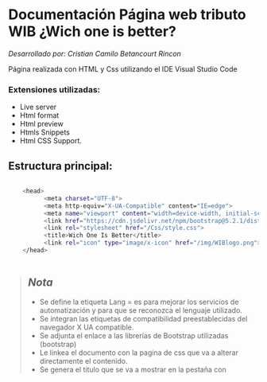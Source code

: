 # Documentación Página web tributo WIB ¿Wich one is better? 
*Desarrollado por: Cristian Camilo Betancourt Rincon* 

Página realizada con HTML y Css utilizando el IDE Visual Studio Code

### Extensiones utilizadas: 
* Live server
* Html format
* Html preview
* Htmls Snippets
* Html CSS Support.


## Estructura principal: 
```bash

	<head>
	      <meta charset="UTF-8">
	      <meta http-equiv="X-UA-Compatible" content="IE=edge">
	      <meta name="viewport" content="width=device-width, initial-scale=1.0">
	      <link href="https://cdn.jsdelivr.net/npm/bootstrap@5.2.1/dist/css/bootstrap.min.css" rel="stylesheet" integrity="sha384-iYQeCzEYFbKjA/T2uDLTpkwGzCiq6soy8tYaI1GyVh/UjpbCx/TYkiZhlZB6+fzT" crossorigin="anonymous">
	      <link rel="stylesheet" href="/Css/style.css">
	      <title>Wich One Is Better</title>
	      <link rel="icon" type="image/x-icon" href="/img/WIBlogo.png">
  	</head>
 
 ```



> ## *Nota*
> * Se define la etiqueta Lang = es para mejorar los servicios de automatización y para que se reconozca el lenguaje utilizado. 
> * Se integran las etiquetas de compatibilidad preestablecidas del navegador X UA compatible. 
> * Se adjunta el enlace a las librerías de Bootstrap utilizadas (bootstrap)
> * Le linkea el documento con la pagina de css que va a alterar directamente el contenido. <link reel= “stylesheet”>
> * Se genera el titulo que se va a mostrar en la pestaña con <title>
> * Se adjunta el icono que se muestra en la pestaña con <link reel =”icon” 


## Footer
```bash
                                                               
    <footer>
      <div class="info_footer">
        <div class="idioma"> <img src="/img/footer lenguaje.png" alt="" width="300px" height="" class="bandera"></div>
        <div class="img_desarrollador"> <img src="/img/footer marca.png" alt="" width="400px"></div>
        <div class="contacto">
          <a href="https://www.facebook.com/cbetancourtrincon1"><img src="/img/footer contacto.png" alt="" width="100px" height="80px"></a>
          <a href="https://github.com/CrisCaBeRi"><img src="/img/footer contacto 1.png" alt="" width="100px" height="80px"></a>
          <a href="https://api.whatsapp.com/send?phone=573123679015&text=Hola, ví tu página web y me interesan tus servicios de desarrollador."><img src="/img/footer contacto 2.png" alt="" width="100px" height="80px"></a>
        </div>
      </div>
    </footer>
 ```
 > ## *Nota* 
> * Se crea la sección <footer> 

> * Se crea un div con la clase intro footer que va a contener diferentes imágenes distribuidas horizontalmente 

> * Dentro del div intro footer, se generan 3 div aparte que contienen diferentes imágenes, el último div contiene 3 imágenes con link de hipervínculo que conducen a Facebook, GitHub y WhatsApp, el ultimo abre el hipervínculo y muestra un mensaje preestablecido. 

## Links a librerías de Bootstrap 
```bash
<script src="https://cdn.jsdelivr.net/npm/@popperjs/core@2.11.6/dist/umd/popper.min.js" integrity="sha384-oBqDVmMz9ATKxIep9tiCxS/Z9fNfEXiDAYTujMAeBAsjFuCZSmKbSSUnQlmh/jp3" crossorigin="anonymous"></script>
<script src="https://cdn.jsdelivr.net/npm/bootstrap@5.2.1/dist/js/bootstrap.min.js" integrity="sha384-7VPbUDkoPSGFnVtYi0QogXtr74QeVeeIs99Qfg5YCF+TidwNdjvaKZX19NZ/e6oz" crossorigin="anonymous"></script>
<script src="https://cdn.jsdelivr.net/npm/bootstrap@5.2.1/dist/js/bootstrap.bundle.min.js" integrity="sha384-u1OknCvxWvY5kfmNBILK2hRnQC3Pr17a+RTT6rIHI7NnikvbZlHgTPOOmMi466C8" crossorigin="anonymous"></script>
```
> ## *Nota* 
> * Se copian las rutas de la página de Bootstrap para los elementos preestablecidos que van a ser usados y se pegan en la parte final del documento por fuera de la etiqueta </html>

## Header 

```bash
<header>
  <div id="header">
    <div class="botones_inicio">
      <button class="btn1"> <a href="/principal.html"><div class = txt_btn1>Inicio</div> </a></button>
        <div class="dropdown">
          <button class = "btn2"><div class = txt_btn2>Suspensiones</div></button>
              <div class="dropdown-content">
                <div class=" desplegable_1"><a href="/suntour.html"><div class="txt_desplegable1">Suntour</div></a></div>
                <div class=" desplegable_2"><a href="/fox.html"><div class="txt_desplegable2">Fox</div></a></div>
                <div class=" desplegable_3"><a href="/rockshox.html"><div class="txt_desplegable3">Rock Shox</div></a></div>					
              </div>
          </div>
     <button class="btn3"> <a href="/foro.html"><div class = txt_btn3>Foro</div> </a></button>	
	</div>
	    <div class="imagen_logo"><img src="/img/WIBlogo.png" alt="" width="270px" ></div>			
  </div>
 </header>
```
> ## *Nota* 
> * Se crea la etiqueta header donde se alamacena el encabezado que consta de 3 botones y logo de la aplicación distribuidos de manera horizontal. 
> * Se crea una etiqueta div que contiene todos los botones correspondientes. 
> * Dentro de la etiqueta div s crean los botones btn1 y btn3 con los enlaces correspondientes. 
> * Para el botón 2 se crea un div “dropdown” que contiene un botón general y otro div con sub- botones en forma desplegable, todos ellos con un hipervínculo correspondiente. 
> * El ultimo div, contiene la imagen del logo. 

## Contenido de las páginas 

```bash
<section class=" carrusel"> 
	<div id="carouselExampleCaptions" class="carousel slide" data-bs-ride="false">
		<div class="carousel-indicators">
		  <button type="button" data-bs-target="#carouselExampleCaptions" data-bs-slide-to="0" class="active" aria-current="true" aria-label="Slide 1"></button>
		  <button type="button" data-bs-target="#carouselExampleCaptions" data-bs-slide-to="1" aria-label="Slide 2"></button>
		  <button type="button" data-bs-target="#carouselExampleCaptions" data-bs-slide-to="2" aria-label="Slide 3"></button>
		  <button type="button" data-bs-target="#carouselExampleCaptions" data-bs-slide-to="3" aria-label="Slide 4"></button>
		</div>
		<div class="carousel-inner">
		  <div class="carousel-item active">
			<img src="/img/carrusel_principal.png" width="100%" height="1080px" class="d-block" alt="...">			
		  </div>
		  <div class="carousel-item">
			<img src="/img/carrusel suntour.png" width="100%" height="1080px" class="d-block " alt="...">
			
		  </div>
		  <div class="carousel-item">
				<img src="/img/carrusel fox.png" width="100%" height="1080px" class="d-block" alt="...">					
			</div>
			<div class="carousel-item">
				<img src="/img/carrusel rock shox.png" width="100%" height="1080px" class="d-block" alt="...">					
			</div>
		</div>
	  </div>	
</section>
```
> ## *Nota* 
> * Se crea la sección carrusel que almacena el elemento extraído de la librería de Bootstrap (este elemento consiste en un carrusel de fotografías que se desplazan de izquierda a derecha)
> * Para cada elemento se crea un div aparte para que pueda ser modificado en posición.
> * Las etiquetas buton se crean para poder navegar entre las imágenes del carrusel. 
> * Las etiquetas de carrousel-inner y carrousel-item contienen las imágenes del carrusel con un ancho y alto establecido en 100% ancho y 1080 px de alto. 


```bash
<hr>
	<section class="especificacion">
		<h1>Según especificación <br> técnica </h1>
		<p>Comparativa de cada ítem <br> específico</p>
		
		<div class="imagenes_especificacion">
			<img src="/img/tecnologias.png" alt="" width="500px" class="sombra" >		
			<img src="/img/diseño.png" alt="" width="500px">
			<img src="/img/precios.png" alt="" width="500px">
		</div>
	</section>
<hr>
	<section class="video">
		<iframe width="80%" height="1000px" src="https://www.youtube.com/embed/sbajy7DzQcM" title="YouTube video player" frameborder="0" allow="accelerometer; autoplay; clipboard-write; encrypted-media; gyroscope; picture-in-picture" allowfullscreen></iframe>
	</section>
```
> ## *Nota* 
> * La etiqueta hr se utiliza después de cualquier sección para dividir contenidos. 
> * se crea la sección especificación que contiene un titulo h1 y una etiqueta de párrafo con contenido de texto. 
> * Se crea la etiqueta de imagenes_especificacion para almacenar tres imágenes de forma horizontal
> * Por último, se crea la sección de video donde se utiliza la etiqueta <iframe con el enlace del video y el tamaño establecido. 

## Paginas Suntour, Fox y Rock Shox
Se utiliza la misma estructura de código presentado a continuación, las únicas diferencias varían en las imágenes utilizadas y los textos. 

```bash
<section class="carrusel"> 
	<div id="carouselExampleCaptions" class="carousel slide" data-bs-ride="false">
		<div class="carousel-indicators">
		  <button type="button" data-bs-target="#carouselExampleCaptions" data-bs-slide-to="0" class="active" aria-current="true" aria-label="Slide 1"></button>
		  <button type="button" data-bs-target="#carouselExampleCaptions" data-bs-slide-to="1" aria-label="Slide 2"></button>
		  <button type="button" data-bs-target="#carouselExampleCaptions" data-bs-slide-to="2" aria-label="Slide 3"></button>		  
		</div>
		<div class="carousel-inner">
		  <div class="carousel-item active">
			<img src="/img/ROCK 1.png" width="100%" height="1080px" class="d-block" alt="...">			
		  </div>
		  <div class="carousel-item">
			<img src="/img/ROCK 2.png" width="100%" height="1080px" class="d-block " alt="...">
			
		  </div>
		  <div class="carousel-item">
				<img src="/img/ROCK 3.png" width="100%" height="1080px" class="d-block" alt="...">					
			</div>	
		</div>
	</div>	
	<div class="textocarrusel">
		<div class="imagen_texto">
			<h1>32 SID ULTIMATE</h1>
			<img src="/img/logo rock shox.png" alt="" class="superiorrock">
		</div>
		<p>Embalado en un chasis rígido y ligero de 35 mm, y equipado con el amortiguador de rendimiento más ligero que jamás hayamos fabricado: Charger™ Race Day. Perfectamente equilibrada para saciar tu necesidad de velocidad XC.</p>
		<img src="/img/iconos_superiorROCK.png" alt="" class="iconosrock">
	</div>	

</section>
```
> ## *Nota* 
> * La sección de carrusel se utiliza de nuevo. En este caso se agrega una etiqueta div “textocarrusel” que contiene una imagen superior del logo de marca, un título y párrafo correspondiente y otra imagen al final. 


```bash
<section class="tecnologias_fox">
	<div class="textos_fox">
		<h1>Tecnología</h1>

		<h2>DEBONAIR</h2>
		<p>Cámara de aire desarrollada para una sensación suave como la mantequilla desde la parte superior, ahora optimizada para mantener una mayor altura de manejo y agregar más confianza en terreno técnico.</p>

		<h2>SAG GRADIENTS</h2>
		<p>Ajuste de recorrido para los cartuchos SAF con el fin de evidenciar qué recorrido tiene la suspensión en práctica.</p>

		<h2>MAXIMA PLUSH FLUID</h2>
		<p>Integracion del aceite Maxima Plush Fluid diseñado para proteger del mugre, la fricción y el movimiento del damper.  </p>		
			
		<h2>BOOST SYSTEM </h2>
		<p>Sistema de eje pasante con compatibilidad de 15m X 110 y 15 X 100 en ruedas 27.5 y 29”.</p>

		<h2>SKF SEALS </h2>
		<p>Integraciópn de retenes de la más alta calidad sin perder suavidad ni funcionalidad. </p>

		<h2>CHARGE RACE DAY DAMPER </h2>
		<p>Sistema de bloqueo para finales de Sprint o subidas no técnicas. </p>
	</div>

	<img src="/img/iconos_tecnologíaROCK.png" alt="imagen fox parte de abajo" height="2200px" >
</section>
```
> ## *Nota* 
> * Se crea la sección “tecnologías” que almacena una etiqueta div de textos; finalmente, se encuentra otra etiqueta img con una imagen correspondiente. 
 
```bash
<section class="precios">
	<div class="precio_desde_fox">

		<div class="texto_desde">
			<h1>Desde</h1>
			<h2>1.070,21€</h2>
			<img src="/img/bandera-colombia.jpg" alt="" width="65px">
			<h2>COP | 4.699.000</h2>
			<p>Modelos 2022<br>RockShox SID SL <br> Ultimate 29"</p>
		</div>

	</div>

	<img src="/img/flechas ROCK.png" alt="" class="imagen_precios" width="300px" height="200px">

	<div class="precio_hasta_suntour">
		<div class="texto_hasta">
			<h1>Hasta</h1>
			<h2>1.415,71€</h2>
			<img src="/img/bandera-colombia.jpg" alt="" width="65px">
			<h2>COP | 6.215.990</h2>
			<p>Modelos 2023 <br> Rockshox Sid Select <br>Charger Rl</p>
		</div>
	</div>
	<div class="precios_logo">
		<h1>Precios</h1>
		<img src="/img/Precio ROCK.png" alt="">
	</div>
</section>
```
> ## *Nota* 
> * Por último, se crea la sección precios que almacena 3 etiquetas div que alimentan contenido de texto párrafo e imágenes distribuidas en “precio desde” y “precio hasta”. 
> * Dentro de la sección, también se encuentran una imagen correspondiente que divide los dos divs iniciales.  




